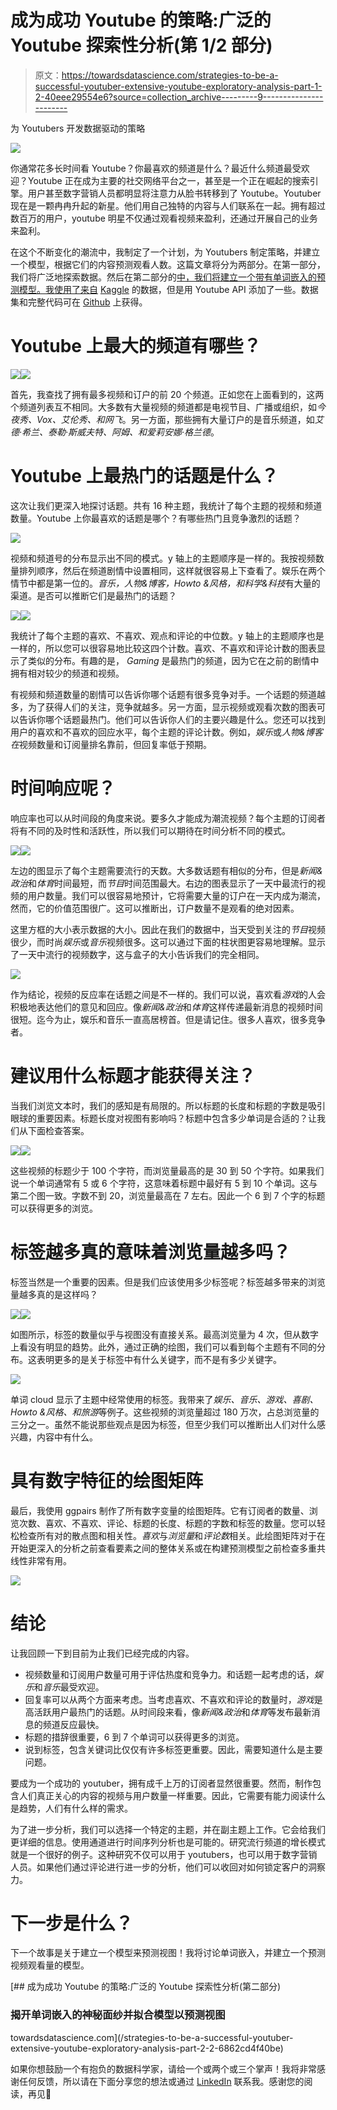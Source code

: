 # 成为成功 Youtube 的策略:广泛的 Youtube 探索性分析(第 1/2 部分)

> 原文：<https://towardsdatascience.com/strategies-to-be-a-successful-youtuber-extensive-youtube-exploratory-analysis-part-1-2-40eee29554e6?source=collection_archive---------9----------------------->

为 Youtubers 开发数据驱动的策略

![](img/20fc991ab1a101d7f1719ed5cbced1c6.png)

你通常花多长时间看 Youtube？你最喜欢的频道是什么？最近什么频道最受欢迎？Youtube 正在成为主要的社交网络平台之一，甚至是一个正在崛起的搜索引擎。用户甚至数字营销人员都明显将注意力从脸书转移到了 Youtube。Youtuber 现在是一颗冉冉升起的新星。他们用自己独特的内容与人们联系在一起。拥有超过数百万的用户，youtube 明星不仅通过观看视频来盈利，还通过开展自己的业务来盈利。

在这个不断变化的潮流中，我制定了一个计划，为 Youtubers 制定策略，并建立一个模型，根据它们的内容预测观看人数。这篇文章将分为两部分。在第一部分，我们将广泛地探索数据。然后在第二部分的[中，我们将建立一个带有单词嵌入的预测模型。我使用了来自](/strategies-to-be-a-successful-youtuber-extensive-youtube-exploratory-analysis-part-2-2-6862cd4f40be) [Kaggle](https://www.kaggle.com/datasnaek/youtube-new) 的数据，但是用 Youtube API 添加了一些。数据集和完整代码可在 [Github](https://github.com/jjone36/Youtube) 上获得。

# Youtube 上最大的频道有哪些？

![](img/de1036ecf4c3f94707cfe10efff8c617.png)![](img/48183364e9206b3079816d20fbe34a61.png)

首先，我查找了拥有最多视频和订户的前 20 个频道。正如您在上面看到的，这两个频道列表互不相同。大多数有大量视频的频道都是电视节目、广播或组织，如*今夜秀、Vox、艾伦秀、*和*网飞*。另一方面，那些拥有大量订户的是音乐频道，如*艾德·希兰、泰勒·斯威夫特、阿姆、*和*爱莉安娜·格兰德*。

# Youtube 上最热门的话题是什么？

这次让我们更深入地探讨话题。共有 16 种主题，我统计了每个主题的视频和频道数量。Youtube 上你最喜欢的话题是哪个？有哪些热门且竞争激烈的话题？

![](img/02fb4e4bb4da262cbcef625ad33bae74.png)

视频和频道号的分布显示出不同的模式。y 轴上的主题顺序是一样的。我按视频数量排列顺序，然后在频道剧情中设置相同，这样就很容易上下查看了。娱乐在两个情节中都是第一位的。*音乐，人物&博客，Howto &风格，*和*科学&科技*有大量的渠道。是否可以推断它们是最热门的话题？

![](img/ec35af573c69b5260b7581783126ee5a.png)![](img/ec2dd3774e28e1afbacf421fbff04514.png)

我统计了每个主题的喜欢、不喜欢、观点和评论的中位数。y 轴上的主题顺序也是一样的，所以您可以很容易地比较这四个计数。喜欢、不喜欢和评论计数的图表显示了类似的分布。有趣的是， *Gaming* 是最热门的频道，因为它在之前的剧情中拥有相对较少的频道和视频。

有视频和频道数量的剧情可以告诉你哪个话题有很多竞争对手。一个话题的频道越多，为了获得人们的关注，竞争就越多。另一方面，显示视频或观看次数的图表可以告诉你哪个话题最热门。他们可以告诉你人们的主要兴趣是什么。您还可以找到用户的喜欢和不喜欢的回应水平，每个主题的评论计数。例如，*娱乐*或*人物&博客在*视频数量和订阅量排名靠前，但回复率低于预期。

# 时间响应呢？

响应率也可以从时间段的角度来说。要多久才能成为潮流视频？每个主题的订阅者将有不同的及时性和活跃性，所以我们可以期待在时间分析不同的模式。

![](img/e3b8599670889879b3ffeee5b55866d5.png)![](img/e653a97da426ddae6f0dbe91af6a6fdc.png)

左边的图显示了每个主题需要流行的天数。大多数话题有相似的分布，但是*新闻&政治*和*体育*时间最短，而*节目*时间范围最大。右边的图表显示了一天中最流行的视频的用户数量。我们可以很容易地预计，它将需要大量的订户在一天内成为潮流，然而，它的价值范围很广。这可以推断出，订户数量不是观看的绝对因素。

这里方框的大小表示数据的大小。因此在我们的数据中，当天受到关注的*节目*视频很少，而时尚*娱乐*或*音乐*视频很多。这可以通过下面的柱状图更容易地理解。显示了一天中流行的视频数字，这与盒子的大小告诉我们的完全相同。

![](img/4b1faea64b6611ab4184f8bf8a27bc64.png)

作为结论，视频的反应率在话题之间是不一样的。我们可以说，喜欢看*游戏*的人会积极地表达他们的意见和回应。像*新闻&政治*和*体育*这样传递最新消息的视频时间很短。迄今为止，娱乐和音乐一直高居榜首。但是请记住。很多人喜欢，很多竞争者。

# 建议用什么标题才能获得关注？

当我们浏览文本时，我们的感知是有局限的。所以标题的长度和标题的字数是吸引眼球的重要因素。标题长度对视图有影响吗？标题中包含多少单词是合适的？让我们从下面检查答案。

![](img/1af1c6ad26bd124dada6adf90413da79.png)![](img/93c33dea11b07a823073612d5c208741.png)

这些视频的标题少于 100 个字符，而浏览量最高的是 30 到 50 个字符。如果我们说一个单词通常有 5 或 6 个字符，这意味着标题中最好有 5 到 10 个单词。这与第二个图一致。字数不到 20，浏览量最高在 7 左右。因此一个 6 到 7 个字的标题可以获得更多的浏览。

# 标签越多真的意味着浏览量越多吗？

标签当然是一个重要的因素。但是我们应该使用多少标签呢？标签越多带来的浏览量越多真的是这样吗？

![](img/3a81d3d936d20d45da45a46c075ca991.png)![](img/9934f2385ef0a11f4e14696fcbd8b005.png)

如图所示，标签的数量似乎与视图没有直接关系。最高浏览量为 4 次，但从数字上看没有明显的趋势。此外，通过正确的绘图，我们可以看到每个主题有不同的分布。这表明更多的是关于标签中有什么关键字，而不是有多少关键字。

![](img/8ceb258df2e29e7c35ca2770f388b68b.png)

单词 cloud 显示了主题中经常使用的标签。我带来了*娱乐、音乐、游戏、喜剧、Howto &风格、*和*旅游*等例子。这些视频的浏览量超过 180 万次，占总浏览量的三分之一。虽然不能说那些观点是因为标签，但至少我们可以推断出人们对什么感兴趣，内容中有什么。

# 具有数字特征的绘图矩阵

最后，我使用 ggpairs 制作了所有数字变量的绘图矩阵。它有订阅者的数量、浏览次数、喜欢、不喜欢、评论、标题的长度、标题的字数和标签的数量。您可以轻松检查所有对的散点图和相关性。*喜欢*与*浏览量*和*评论数*相关。此绘图矩阵对于在开始更深入的分析之前查看要素之间的整体关系或在构建预测模型之前检查多重共线性非常有用。

![](img/7d20d6fc179a6d81b76fcb4e016348c7.png)

# 结论

让我回顾一下到目前为止我们已经完成的内容。

*   视频数量和订阅用户数量可用于评估热度和竞争力。和话题一起考虑的话，*娱乐*和*音乐*最受欢迎。
*   回复率可以从两个方面来考虑。当考虑喜欢、不喜欢和评论的数量时，*游戏*是高活跃用户最热门的话题。从时间段来看，像*新闻&政治*和*体育*等发布最新消息的频道反应最快。
*   标题的措辞很重要，6 到 7 个单词可以获得更多的浏览。
*   说到标签，包含关键词比仅仅有许多标签更重要。因此，需要知道什么是主要问题。

要成为一个成功的 youtuber，拥有成千上万的订阅者显然很重要。然而，制作包含人们真正关心的内容的视频与用户数量一样重要。因此，它需要有能力阅读什么是趋势，人们有什么样的需求。

为了进一步分析，我们可以选择一个特定的主题，并在副主题上工作。它会给我们更详细的信息。使用通道进行时间序列分析也是可能的。研究流行频道的增长模式就是一个很好的例子。这种研究不仅可以用于 youtubers，也可以用于数字营销人员。如果他们通过评论进行进一步的分析，他们可以收回对如何锁定客户的洞察力。

# 下一步是什么？

下一个故事是关于建立一个模型来预测视图！我将讨论单词嵌入，并建立一个预测视频观看量的模型。

[](/strategies-to-be-a-successful-youtuber-extensive-youtube-exploratory-analysis-part-2-2-6862cd4f40be) [## 成为成功 Youtube 的策略:广泛的 Youtube 探索性分析(第二部分)

### 揭开单词嵌入的神秘面纱并拟合模型以预测视图

towardsdatascience.com](/strategies-to-be-a-successful-youtuber-extensive-youtube-exploratory-analysis-part-2-2-6862cd4f40be) 

如果你想鼓励一个有抱负的数据科学家，请给一个或两个或三个掌声！我将非常感谢任何反馈，所以请在下面分享您的想法或通过 [LinkedIn](https://www.linkedin.com/in/jiwon-jeong/) 联系我。感谢您的阅读，再见👋